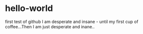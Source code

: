 # hello-world
first test of github 
I am desperate and insane - until my first cup of coffee...Then I am just desperate and inane..
